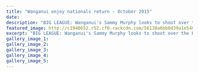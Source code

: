 ```yaml
---
title: "Wanganui enjoy nationals return - October 2015"
date: 
description: "BIG LEAGUE: Wanganui's Sammy Murphy looks to shoot over the Kapi Mana defence at the national championships in Auckland, watched by centre Haley Addenbrooke and goal attack Rachael Lynch."
featured_image: http://c1940652.r52.cf0.rackcdn.com/56138a6bb8d39a1e54000016/Netball-National-Champs-in-AK.-3.10.15.jpg
excerpt: "BIG LEAGUE: Wanganui's Sammy Murphy looks to shoot over the Kapi Mana defence at the national championships in Auckland, watched by centre Haley Addenbrooke and goal attack Rachael Lynch, from Wanganui Chronicle article on 3/10/15..."
gallery_image_1: 
gallery_image_2: 
gallery_image_3: 
gallery_image_4: 
gallery_image_5: 
---
```


